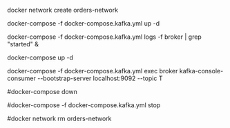 
docker network create orders-network

docker-compose -f docker-compose.kafka.yml up -d

docker-compose -f docker-compose.kafka.yml logs -f broker | grep "started" &

docker-compose up -d

docker-compose -f docker-compose.kafka.yml exec broker kafka-console-consumer --bootstrap-server localhost:9092 --topic T

#docker-compose down

#docker-compose -f docker-compose.kafka.yml stop

#docker network rm orders-network

